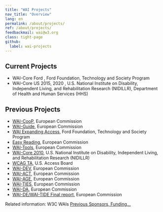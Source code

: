 ```yaml
---
title: "WAI Projects"
nav_title: "Overview"
lang: en
permalink: /about/projects/
ref: /about/projects/
feedbackmail: wai@w3.org
class: tight-page
github:
  label: wai-projects
---
```


## Current Projects

   * WAI-Core Ford <!-- (/about/projects/wai-core-ford/) -->, Ford Foundation, Technology and Society Program
   * WAI-Core US 2015, 2020 <!-- (/about/projects/wai-core-2015/ -->, U.S. National Institute on Disability, Independent Living, and Rehabilitation Research (NIDILLR), Department of Health and Human Services (HHS)

## Previous Projects

   * [WAI-CooP](/about/projects/wai-coop/), European Commission
   * [WAI-Guide](/about/projects/wai-guide/), European Commission
   * [WAI Expanding Access](/expand-access/), Ford Foundation, Technology and Society Program
   * [Easy Reading](/about/projects/easy-reading/), European Commission 
   * [WAI-Tools](/about/projects/wai-tools/), European Commission
   * [WAI-Core 2010](https://www.w3.org/WAI/CORE/), U.S. National Institute on Disability, Independent Living, and Rehabilitation Research (NIDILLR)
   * [WCAG TA](https://www.w3.org/WAI/WCAGTA/), U.S. Access Board
   * [WAI-DEV](https://www.w3.org/WAI/DEV), European Commission
   * [WAI-ACT](https://www.w3.org/WAI/ACT/), European Commission
   * [WAI-AGE](https://www.w3.org/WAI/WAI-AGE/), European Commission
   * [WAI-TIES](https://www.w3.org/WAI/TIES/), European Commission
   * [WAI-DA](https://www.w3.org/WAI/WAIDA/), European Commission
   * [WAI-DE/WAI-TIDE Final report](https://www.w3.org/WAI/TIDE/FR2.htm), European Commission

Related information: W3C WAIs [Previous Sponsors, Funding...](/about/support/#past-supporters)
